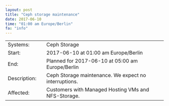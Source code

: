 ```yaml
---
layout: post
title: "Ceph storage maintenance"
date: 2017-06-10
time: "01:00 am Europe/Berlin"
fa: "info"
---
```


|                   |   |                                                                      |
|-------------------|---|----------------------------------------------------------------------|
| Systems:          |   | Ceph Storage |
| Start:            |   | 2017-06-10 at 01:00 am Europe/Berlin              |
| End:              |   | Planned for 2017-06-10 at 05:00 am Europe/Berlin              |    
| Description:      |   | Ceph Storage maintenance. We expect no interruptions. |
| Affected:         |   | Customers with Managed Hosting VMs and NFS-Storage. 
